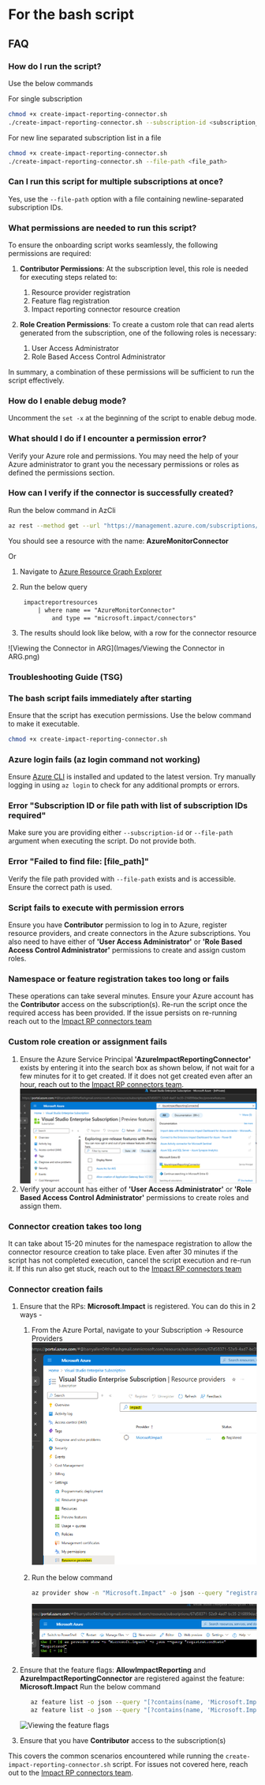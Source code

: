 # For the bash script

## FAQ

### How do I run the script?

Use the below commands

For single subscription

```bash
chmod +x create-impact-reporting-connector.sh
./create-impact-reporting-connector.sh --subscription-id <subscription_id>
```

For new line separated subscription list in a file

```bash
chmod +x create-impact-reporting-connector.sh
./create-impact-reporting-connector.sh --file-path <file_path>
```

### Can I run this script for multiple subscriptions at once?

Yes, use the `--file-path` option with a file containing newline-separated subscription IDs.

### What permissions are needed to run this script?

To ensure the onboarding script works seamlessly, the following permissions are required:

1. **Contributor Permissions**: At the subscription level, this role is needed for executing steps related to:
   1. Resource provider registration
   2. Feature flag registration
   3. Impact reporting connector resource creation

2. **Role Creation Permissions**: To create a custom role that can read alerts generated from the subscription, one of the following roles is necessary:
   1. User Access Administrator
   2. Role Based Access Control Administrator

In summary, a combination of these permissions will be sufficient to run the script effectively.

### How do I enable debug mode?

Uncomment the `set -x` at the beginning of the script to enable debug mode.

### What should I do if I encounter a permission error?

Verify your Azure role and permissions. You may need the help of your Azure administrator to grant you the necessary permissions or roles as defined the permissions section.

### How can I verify if the connector is successfully created?

Run the below command in AzCli

```bash
az rest --method get --url "https://management.azure.com/subscriptions/<subscription-id>/providers/Microsoft.Impact/connectors?api-version=2024-05-01-preview"
```

You should see a resource with the name: **AzureMonitorConnector**

Or

1. Navigate to [Azure Resource Graph Explorer](https://portal.azure.com/#view/HubsExtension/ArgQueryBlade)
2. Run the below query

   ```kql
    impactreportresources
        | where name == "AzureMonitorConnector" 
            and type == "microsoft.impact/connectors"
   ```

3. The results should look like below, with a row for the connector resource

![Viewing the Connector in ARG](Images/Viewing the Connector in ARG.png)

### Troubleshooting Guide (TSG)

### The bash script fails immediately after starting

Ensure that the script has execution permissions. Use the below command to make it executable.

```bash
chmod +x create-impact-reporting-connector.sh
```

### Azure login fails (az login command not working)

Ensure [Azure CLI](https://learn.microsoft.com/en-us/cli/azure/install-azure-cli) is installed and updated to the latest version. Try manually logging in using `az login` to check for any additional prompts or errors.

### Error "Subscription ID or file path with list of subscription IDs required"

Make sure you are providing either `--subscription-id` or `--file-path` argument when executing the script. Do not provide both.

### Error "Failed to find file: [file_path]"

Verify the file path provided with `--file-path` exists and is accessible. Ensure the correct path is used.

### Script fails to execute with permission errors

Ensure you have **Contributor** permission to log in to Azure, register resource providers, and create connectors in the Azure subscriptions.
You also need to have either of **'User Access Administrator'** or **'Role Based Access Control Administrator'** permissions to create and assign custom roles.

### Namespace or feature registration takes too long or fails

These operations can take several minutes. Ensure your Azure account has the **Contributor** access on the subscription(s). Re-run the script once the required access has been provided. If the issue persists on re-running reach out to the [Impact RP connectors team](mailto:impactrp-preview@microsoft.com)

### Custom role creation or assignment fails

1. Ensure the Azure Service Principal **'AzureImpactReportingConnector'** exists by entering it into the search box as shown below, if not wait for a few minutes for it to get created. If it does not get created even after an hour, reach out to the [Impact RP connectors team](mailto:impactrp-preview@microsoft.com).
   ![AzureImpactReportingConnector](Images/Checking%20the%20Service%20Principal.png)
2. Verify your account has either of **'User Access Administrator'** or **'Role Based Access Control Administrator'** permissions to create roles and assign them.

### Connector creation takes too long

It can take about 15-20 minutes for the namespace registration to allow the connector resource creation to take place. Even after 30 minutes if the script has not completed execution, cancel the script execution and re-run it. If this run also get stuck, reach out to the [Impact RP connectors team](mailto:impactrp-preview@microsoft.com)

### Connector creation fails

1. Ensure that the RPs: **Microsoft.Impact** is registered. You can do this in 2 ways -
   1. From the Azure Portal, navigate to your Subscription -> Resource Providers
      ![Viewing the resource provider in portal](Images/Viewing%20the%20Resource%20Provider%20In%20Portal.png)

   2. Run the below command

      ```bash
      az provider show -n "Microsoft.Impact" -o json --query "registrationState"
      ```

      ![Viewing the resource provider in AzCli](Images/Viewing%20the%20Resource%20Provider%20In%20AzCli.png)

2. Ensure that the feature flags: **AllowImpactReporting** and **AzureImpactReportingConnector** are registered against the feature: **Microsoft.Impact**
   Run the below command

   ```bash
      az feature list -o json --query "[?contains(name, 'Microsoft.Impact/AllowImpactReporting')].{Name:name,State:properties.state}"
      az feature list -o json --query "[?contains(name, 'Microsoft.Impact/AzureImpactReportingConnector')].{Name:name,State:properties.state}"
      ```

      ![Viewing the feature flags](Images/Viewing%20the%20Feature%20Flags%20In%20AzCli.png)

3. Ensure that you have **Contributor** access to the subscription(s)

This covers the common scenarios encountered while running the `create-impact-reporting-connector.sh` script. For issues not covered here, reach out to the [Impact RP connectors team](mailto:impactrp-preview@microsoft.com).
